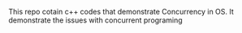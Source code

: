 This repo cotain c++ codes that demonstrate Concurrency in OS. It demonstrate the issues with concurrent programing

